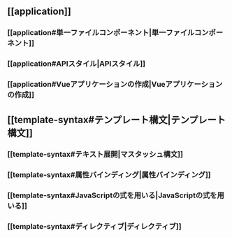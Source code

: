 ## [[application]]
### [[application#単一ファイルコンポーネント|単一ファイルコンポーネント]]
### [[application#APIスタイル|APIスタイル]]
### [[application#Vueアプリケーションの作成|Vueアプリケーションの作成]]

## [[template-syntax#テンプレート構文|テンプレート構文]]
### [[template-syntax#テキスト展開|マスタッシュ構文]]
### [[template-syntax#属性バインディング|属性バインディング]]
### [[template-syntax#JavaScriptの式を用いる|JavaScriptの式を用いる]]
### [[template-syntax#ディレクティブ|ディレクティブ]]
